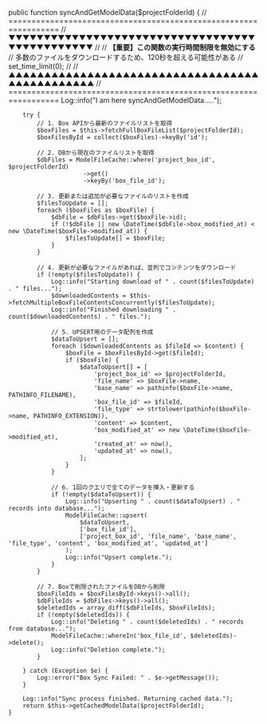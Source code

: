 public function syncAndGetModelData($projectFolderId)
    {
        // =================================================================
        //  ▼▼▼▼▼▼▼▼▼▼▼▼▼▼▼▼▼▼▼▼▼▼▼▼▼▼▼▼▼▼▼▼▼▼▼▼▼▼▼▼▼▼▼▼▼▼▼
        //
        //  **【重要】この関数の実行時間制限を無効にする**
        //  多数のファイルをダウンロードするため、120秒を超える可能性がある
        //
        set_time_limit(0); 
        //
        //  ▲▲▲▲▲▲▲▲▲▲▲▲▲▲▲▲▲▲▲▲▲▲▲▲▲▲▲▲▲▲▲▲▲▲▲▲▲▲▲▲▲▲▲▲▲▲▲
        // =================================================================
        Log::info("I am here syncAndGetModelData.....");

        try {
            // 1. Box APIから最新のファイルリストを取得
            $boxFiles = $this->fetchFullBoxFileList($projectFolderId);
            $boxFilesById = collect($boxFiles)->keyBy('id');

            // 2. DBから現在のファイルリストを取得
            $dbFiles = ModelFileCache::where('project_box_id', $projectFolderId)
                         ->get()
                         ->keyBy('box_file_id');
            
            // 3. 更新または追加が必要なファイルのリストを作成
            $filesToUpdate = [];
            foreach ($boxFiles as $boxFile) {
                $dbFile = $dbFiles->get($boxFile->id);
                if (!$dbFile || new \DateTime($dbFile->box_modified_at) < new \DateTime($boxFile->modified_at)) {
                    $filesToUpdate[] = $boxFile;
                }
            }
            
            // 4. 更新が必要なファイルがあれば、並列でコンテンツをダウンロード
            if (!empty($filesToUpdate)) {
                Log::info("Starting download of " . count($filesToUpdate) . " files...");
                $downloadedContents = $this->fetchMultipleBoxFileContentsConcurrently($filesToUpdate);
                Log::info("Finished downloading " . count($downloadedContents) . " files.");

                // 5. UPSERT用のデータ配列を作成
                $dataToUpsert = [];
                foreach ($downloadedContents as $fileId => $content) {
                    $boxFile = $boxFilesById->get($fileId);
                    if ($boxFile) {
                        $dataToUpsert[] = [
                            'project_box_id' => $projectFolderId,
                            'file_name' => $boxFile->name,
                            'base_name' => pathinfo($boxFile->name, PATHINFO_FILENAME),
                            'box_file_id' => $fileId,
                            'file_type' => strtolower(pathinfo($boxFile->name, PATHINFO_EXTENSION)),
                            'content' => $content,
                            'box_modified_at' => new \DateTime($boxFile->modified_at),
                            'created_at' => now(),
                            'updated_at' => now(),
                        ];
                    }
                }
                
                // 6. 1回のクエリで全てのデータを挿入・更新する
                if (!empty($dataToUpsert)) {
                    Log::info("Upserting " . count($dataToUpsert) . " records into database...");
                    ModelFileCache::upsert(
                        $dataToUpsert,
                        ['box_file_id'],
                        ['project_box_id', 'file_name', 'base_name', 'file_type', 'content', 'box_modified_at', 'updated_at']
                    );
                    Log::info("Upsert complete.");
                }
            }
            
            // 7. Boxで削除されたファイルをDBから削除
            $boxFileIds = $boxFilesById->keys()->all();
            $dbFileIds = $dbFiles->keys()->all();
            $deletedIds = array_diff($dbFileIds, $boxFileIds);
            if (!empty($deletedIds)) {
                Log::info("Deleting " . count($deletedIds) . " records from database...");
                ModelFileCache::whereIn('box_file_id', $deletedIds)->delete();
                Log::info("Deletion complete.");
            }

        } catch (Exception $e) {
            Log::error("Box Sync Failed: " . $e->getMessage());
        }
        
        Log::info("Sync process finished. Returning cached data.");
        return $this->getCachedModelData($projectFolderId);
    }
